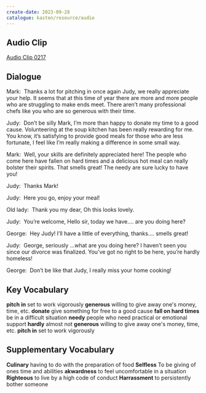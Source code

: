 ```yaml
---
create-date: 2023-09-28
catalogue: kasten/resource/audio
---
```


## Audio Clip
[Audio Clip 0217](https://archive.org/download/englishpod_all/englishpod_0217dg.mp3)

## Dialogue
Mark:  Thanks a lot for pitching in once again Judy, we really appreciate your help. It seems that at this time of year there are more and more people who are struggling to make ends meet. There aren’t many professional chefs like you who are so generous with their time. 

Judy:  Don’t be silly Mark, I’m more than happy to donate my time to a good cause. Volunteering at the soup kitchen has been really rewarding for me. You know, it’s satisfying to provide good meals for those who are less fortunate, I feel like I’m really making a difference in some small way. 

Mark:  Well, your skills are definitely appreciated here! The people who come here have fallen on hard times and a delicious hot meal can really bolster their spirits. That smells great! The needy are sure lucky to have you! 

Judy:  Thanks Mark! 

Judy:  Here you go, enjoy your meal! 

Old lady:  Thank you my dear, Oh this looks lovely. 

Judy:  You’re welcome, Hello sir, today we have…. are you doing here? 

George:  Hey Judy! I’ll have a little of everything, thanks…. smells great! 

Judy:  George, seriously …what are you doing here? I haven’t seen you since our divorce was finalized. You’ve got no right to be here, you’re hardly homeless! 

George:  Don’t be like that Judy, I really miss your home cooking! 

## Key Vocabulary
**pitch in**                set to work vigorously
**generous**                willing to give away one's money, time, etc.
**donate**                  give something for free to a good cause
**fall on hard times**      be in a difficult situation
**needy**                   people who need practical or emotional support
**hardly**                  almost not
**generous**                willing to give away one's money, time, etc.
**pitch in**                set to work vigorously

## Supplementary Vocabulary
**Culinary**         having to do with the preparation of food
**Selfless**         To be giving of ones time and abilities
**akwardness**       to feel uncomfortable in a situation
**Righteous**        to live by a high code of conduct
**Harrassment**      to persistently bother someone
